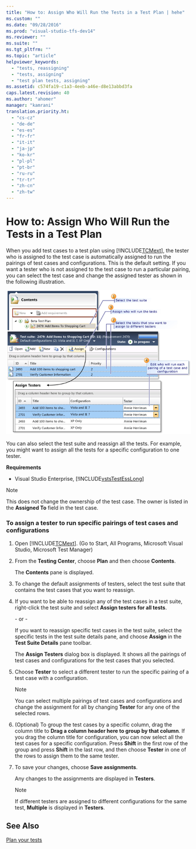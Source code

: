 ```yaml
---
title: "How to: Assign Who Will Run the Tests in a Test Plan | hehe"
ms.custom: ""
ms.date: "09/28/2016"
ms.prod: "visual-studio-tfs-dev14"
ms.reviewer: ""
ms.suite: ""
ms.tgt_pltfrm: ""
ms.topic: "article"
helpviewer_keywords: 
  - "tests, reassigning"
  - "tests, assigning"
  - "test plan tests, assigning"
ms.assetid: c574fa19-c1a3-4eeb-a46e-d8e13abbd3fa
caps.latest.revision: 40
ms.author: "ahomer"
manager: "kamrani"
translation.priority.ht: 
  - "cs-cz"
  - "de-de"
  - "es-es"
  - "fr-fr"
  - "it-it"
  - "ja-jp"
  - "ko-kr"
  - "pl-pl"
  - "pt-br"
  - "ru-ru"
  - "tr-tr"
  - "zh-cn"
  - "zh-tw"
---
```

# How to: Assign Who Will Run the Tests in a Test Plan
When you add test cases to a test plan using [!INCLUDE[TCMext](../code-quality/includes/tcmext_md.md)], the tester who is assigned to the test case is automatically assigned to run the pairings of test cases and configurations. This is the default setting. If you want a tester who is not assigned to the test case to run a particular pairing, you can select the test case and change the assigned tester as shown in the following illustration.  
  
 ![Assign Who Will Run Tests](../test_notintoc/media/assign_testplan.png "Assign_TestPlan")  
  
 You can also select the test suite and reassign all the tests. For example, you might want to assign all the tests for a specific configuration to one tester.  
  
 **Requirements**  
  
-   Visual Studio Enterprise, [!INCLUDE[vstsTestEssLong](../test/includes/vststestesslong_md.md)]  
  
> [!NOTE]
>  This does not change the ownership of the test case. The owner is listed in the **Assigned To** field in the test case.  
  
### To assign a tester to run specific pairings of test cases and configurations  
  
1.  Open [!INCLUDE[TCMext](../code-quality/includes/tcmext_md.md)]. (Go to Start, All Programs, Microsoft Visual Studio, Microsoft Test Manager)  
  
2.  From the **Testing Center**, choose **Plan** and then choose **Contents**.  
  
     The **Contents** pane is displayed.  
  
3.  To change the default assignments of testers, select the test suite that contains the test cases that you want to reassign.  
  
4.  If you want to be able to reassign any of the test cases in a test suite, right-click the test suite and select **Assign testers for all tests**.  
  
     \- or -  
  
     If you want to reassign specific test cases in the test suite, select the specific tests in the test suite details pane, and choose **Assign** in the **Test Suite Details** pane toolbar.  
  
     The **Assign Testers** dialog box is displayed. It shows all the pairings of test cases and configurations for the test cases that you selected.  
  
5.  Choose **Tester** to select a different tester to run the specific pairing of a test case with a configuration.  
  
    > [!NOTE]
    >  You can select multiple pairings of test cases and configurations and change the assignment for all by changing **Tester** for any one of the selected rows.  
  
6.  (Optional) To group the test cases by a specific column, drag the column title to **Drag a column header here to group by that column**. If you drag the column title for configuration, you can now select all the test cases for a specific configuration. Press **Shift** in the first row of the group and press **Shift** in the last row, and then choose **Tester** in one of the rows to assign them to the same tester.  
  
7.  To save your changes, choose **Save assignments**.  
  
     Any changes to the assignments are displayed in **Testers**.  
  
    > [!NOTE]
    >  If different testers are assigned to different configurations for the same test, **Multiple** is displayed in **Testers**.  
  
## See Also  
 [Plan your tests](../test/planning-manual-tests-using-the-web-portal.md)